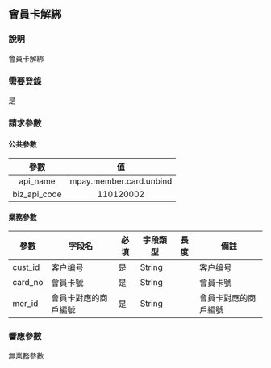 ## 會員卡解綁

### 說明

會員卡解綁

### 需要登錄

是

### 請求參數

#### 公共參數

|     參數     |           值            |
| :----------: | :---------------------: |
|   api_name   | mpay.member.card.unbind |
| biz_api_code |        110120002        |

#### 業務參數

| 參數    | 字段名               | 必填 | 字段類型 | 長度 | 備註                 |
| ------- | -------------------- | ---- | -------- | ---- | -------------------- |
| cust_id | 客户编号             | 是   | String   |      | 客户编号             |
| card_no | 會員卡號             | 是   | String   |      | 會員卡號             |
| mer_id  | 會員卡對應的商戶編號 | 是   | String   |      | 會員卡對應的商戶編號 |

### 響應參數

無業務參數